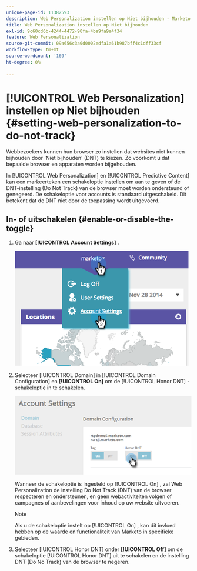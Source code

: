 ```yaml
---
unique-page-id: 11382593
description: Web Personalization instellen op Niet bijhouden - Marketo Docs - Productdocumentatie
title: Web Personalization instellen op Niet bijhouden
exl-id: 9c60cd6b-4244-4472-90fa-4ba9fa9a4f34
feature: Web Personalization
source-git-commit: 09a656c3a0d0002edfa1a61b987bff4c1dff33cf
workflow-type: tm+mt
source-wordcount: '169'
ht-degree: 0%

---
```


# [!UICONTROL Web Personalization] instellen op Niet bijhouden {#setting-web-personalization-to-do-not-track}

Webbezoekers kunnen hun browser zo instellen dat websites niet kunnen bijhouden door &#39;Niet bijhouden&#39; (DNT) te kiezen. Zo voorkomt u dat bepaalde browser en apparaten worden bijgehouden.

In [!UICONTROL Web Personalization] en [!UICONTROL Predictive Content] kan een markeerteken een schakeloptie instellen om aan te geven of de DNT-instelling (Do Not Track) van de browser moet worden ondersteund of genegeerd. De schakeloptie voor accounts is standaard uitgeschakeld. Dit betekent dat de DNT niet door de toepassing wordt uitgevoerd.

## In- of uitschakelen {#enable-or-disable-the-toggle}

1. Ga naar **[!UICONTROL Account Settings]** .

   ![](assets/image2014-12-1-23-3a3-3a12.png)

1. Selecteer [!UICONTROL Domain] in [!UICONTROL Domain Configuration] en **[!UICONTROL On]** om de [!UICONTROL Honor DNT] -schakeloptie in te schakelen.

   ![](assets/two-1.png)

   Wanneer de schakeloptie is ingesteld op [!UICONTROL On] , zal Web Personalization de instelling Do Not Track (DNT) van de browser respecteren en ondersteunen, en geen webactiviteiten volgen of campagnes of aanbevelingen voor inhoud op uw website uitvoeren.

   >[!NOTE]
   >
   >Als u de schakeloptie instelt op [!UICONTROL On] , kan dit invloed hebben op de waarde en functionaliteit van Marketo in specifieke gebieden.

1. Selecteer [!UICONTROL Honor DNT] onder **[!UICONTROL Off]** om de schakeloptie [!UICONTROL Honor DNT] uit te schakelen en de instelling DNT (Do No Track) van de browser te negeren.
